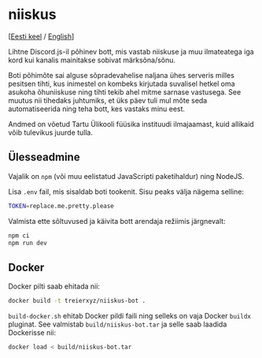 # niiskus
[[Eesti keel](./README.ee.md) / [English](./README.md)]

Lihtne Discord.js-il põhinev bott, mis vastab niiskuse ja muu ilmateatega iga kord kui kanalis mainitakse sobivat märksõna/sõnu.

Boti põhimõte sai alguse sõpradevahelise naljana ühes serveris milles pesitsen tihti, kus inimestel on kombeks kirjutada suvalisel hetkel oma asukoha õhuniiskuse ning tihti tekib ahel mitme sarnase vastusega. See muutus nii tihedaks juhtumiks, et üks päev tuli mul mõte seda automatiseerida ning teha bott, kes vastaks minu eest.

Andmed on võetud Tartu Ülikooli füüsika instituudi ilmajaamast, kuid allikaid võib tulevikus juurde tulla.

## Ülesseadmine

Vajalik on `npm` (või muu eelistatud JavaScripti paketihaldur) ning NodeJS.

Lisa `.env` fail, mis sisaldab boti tookenit. Sisu peaks välja nägema selline:
```bash
TOKEN=replace.me.pretty.please
```

Valmista ette sõltuvused ja käivita bott arendaja režiimis järgnevalt:
```bash
npm ci
npm run dev
```
## Docker
Docker pilti saab ehitada nii:
```bash
docker build -t treierxyz/niiskus-bot .
```

`build-docker.sh` ehitab Docker pildi faili ning selleks on vaja Docker `buildx` pluginat. See valmistab `build/niiskus-bot.tar` ja selle saab laadida Dockerisse nii:
```bash
docker load < build/niiskus-bot.tar
```
